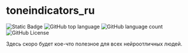 # toneindicators_ru
![Static Badge](https://img.shields.io/badge/main_language-Python?logo=python&logoSize=auto&labelColor=yellow&color=gray) ![GitHub top language](https://img.shields.io/github/languages/top/littleweirdo410/toneindicators_ru) ![GitHub language count](https://img.shields.io/github/languages/count/littleweirdo410/toneindicators_ru) ![GitHub License](https://img.shields.io/github/license/littleweirdo410/toneindicators_ru)

Здесь скоро будет кое-что полезное для всех нейроотличных людей.
